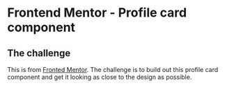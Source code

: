 # Frontend Mentor - Profile card component

## The challenge

This is from [Fronted Mentor](https://www.frontendmentor.io/challenges/profile-card-component-cfArpWshJ). The challenge is to build out this profile card component and get it looking as close to the design as possible.
